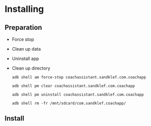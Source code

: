 # Installing 

## Preparation

* Force stop
* Clean up data
* Uninstall app
* Clean up directory 

  `adb shell am force-stop coachassistant.sandklef.com.coachapp`

  `adb shell pm clear coachassistant.sandklef.com.coachapp`

  `adb shell pm uninstall coachassistant.sandklef.com.coachapp`

  `adb shell rm -fr /mnt/sdcard/com.sandklef.coachapp/`

## Install 


